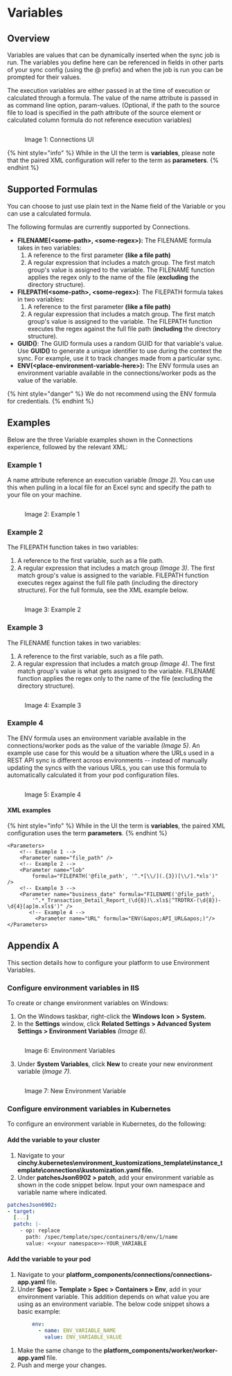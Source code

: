 # Variables

## Overview

Variables are values that can be dynamically inserted when the sync job is run. The variables you define here can be referenced in fields in other parts of your sync config (using the @ prefix) and when the job is run you can be prompted for their values.

The execution variables are either passed in at the time of execution or calculated through a formula. The value of the name attribute is passed in as command line option, param-values. (Optional, if the path to the source file to load is specified in the path attribute of the source element or calculated column formula do not reference execution variables)

<figure><img src="../../../.gitbook/assets/image (9).png" alt=""><figcaption><p>Image 1: Connections UI</p></figcaption></figure>

{% hint style="info" %}
While in the UI the term is **variables**, please note that the paired XML configuration will refer to the term as **parameters**.
{% endhint %}

## Supported Formulas

You can choose to just use plain text in the Name field of the Variable or you can use a calculated formula.

The following formulas are currently supported by Connections.

* **FILENAME(\<some-path>, \<some-regex>):** The FILENAME formula takes in two variables:
  1.  A reference to the first parameter **(like a file path)**
  2.  A regular expression that includes a match group.
  The first match group's value is assigned to the variable. The FILENAME function applies the regex only to the name of the file (**excluding** the directory structure).
* **FILEPATH(\<some-path>, \<some-regex>)**: The FILEPATH formula takes in two variables:
  1.  A reference to the first parameter **(like a file path)**
  2.  A regular expression that includes a match group. 
  The first match group's value is assigned to the variable. The FILEPATH function executes the regex against the full file path (**including** the directory structure).
* **GUID()**: The GUID formula uses a random GUID for that variable's value. Use **GUID()** to generate a unique identifier to use during the context the sync. For example, use it to track changes made from a particular sync.
* **ENV(\<place-environment-variable-here>):** The ENV formula uses an environment variable available in the connections/worker pods as the value of the variable. 

{% hint style="danger" %}
We do not recommend using the ENV formula for credentials.
{% endhint %}

## Examples

Below are the three Variable examples shown in the Connections experience, followed by the relevant XML:

### Example 1

A name attribute reference an execution variable _(Image 2)._ You can use this when pulling in a local file for an Excel sync and specify the path to your file on your machine.

<figure><img src="../../../.gitbook/assets/image (364).png" alt=""><figcaption><p>Image 2: Example 1</p></figcaption></figure>

### Example 2

The FILEPATH function takes in two variables: 

1. A reference to the first variable, such as a file path.
2. A regular expression that includes a match group _(Image 3)_. The first match group's value is assigned to the variable. FILEPATH function executes regex against the full file path (including the directory structure). For the full formula, see the XML example below.

<figure><img src="../../../.gitbook/assets/image (684).png" alt=""><figcaption><p>Image 3: Example 2</p></figcaption></figure>

### Example 3

The FILENAME function takes in two variables:

1. A reference to the first variable, such as a file path. 
2. A regular expression that includes a match group _(Image 4)_. The first match group's value is what gets assigned to the variable. FILENAME function applies the regex only to the name of the file (excluding the directory structure).

<figure><img src="../../../.gitbook/assets/image (696).png" alt=""><figcaption><p>Image 4: Example 3</p></figcaption></figure>

### Example 4 

The ENV formula uses an environment variable available in the connections/worker pods as the value of the variable _(Image 5)_. An example use case for this would be a situation where the URLs used in a REST API sync is different across environments -- instead of manually updating the syncs with the various URLs, you can use this formula to automatically calculated it from your pod configuration files.

<figure><img src="../../../.gitbook/assets/image (676).png" alt=""><figcaption><p>Image 5: Example 4</p></figcaption></figure>

#### XML examples

{% hint style="info" %}
While in the UI the term is **variables**, the paired XML configuration uses the term **parameters**.
{% endhint %}

```markup
<Parameters>
	<!-- Example 1 -->
	<Parameter name="file_path" />
	<!-- Example 2 -->
	<Parameter name="lob" 
		formula="FILEPATH('@file_path', '^.*[\\/](.{3})[\\/].*xls')" /> 
	<!-- Example 3 -->
	<Parameter name="business_date" formula="FILENAME('@file_path', 
		'^.*_Transaction_Detail_Report_(\d{8})\.xls$|^TRDTRX-(\d{8})-\d{4}[ap]m.xls$')" />
       <!-- Example 4 -->
         <Parameter name="URL" formula="ENV(&apos;API_URL&apos;)"/>
</Parameters>
```

## Appendix A

This section details how to configure your platform to use Environment Variables.

### Configure environment variables in IIS

To create or change environment variables on Windows:

1. On the Windows taskbar, right-click the **Windows Icon** **>** **System.**
2. In the **Settings** window, click **Related Settings > Advanced System Settings > Environment Variables** _(Image 6)._

<figure><img src="../../../.gitbook/assets/image (406).png" alt=""><figcaption><p>Image 6: Environment Variables</p></figcaption></figure>

3. Under **System Variables**, click **New** to create your new environment variable (_Image 7)._

<figure><img src="../../../.gitbook/assets/image (488).png" alt=""><figcaption><p>Image 7: New Environment Variable</p></figcaption></figure>

### Configure environment variables in Kubernetes

To configure an environment variable in Kubernetes, do the following:

#### Add the variable to your cluster

1. Navigate to your **cinchy.kubernetes\environment\_kustomizations\_template\instance\_template\connections\kustomization.yaml file.**
2. Under **patchesJson6902 > patch**, add your environment variable as shown in the code snippet below. Input your own namespace and variable name where indicated.

```yaml
patchesJson6902:
- target:
  [...]
  patch: |-
    - op: replace
      path: /spec/template/spec/containers/0/env/1/name
      value: <<your namespace>>-YOUR_VARIABLE
```

#### Add the variable to your pod

1. Navigate to your **platform\_components/connections/connections-app.yaml** file.
2. Under **Spec > Template > Spec > Containers > Env**, add in your environment variable. This addition depends on what value you are using as an environment variable. The below code snippet shows a basic example:

```yaml
        env:
          - name: ENV_VARIABLE_NAME
            value: ENV_VARIABLE_VALUE
```

1. Make the same change to the **platform\_components/worker/worker-app.yaml** file.
2. Push and merge your changes.
